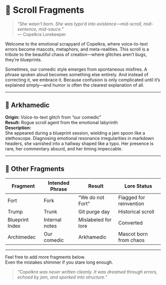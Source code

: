 <link rel="stylesheet" href="./assets/css/dark.css">

# 🧬 Scroll Fragments

> *“She wasn’t born. She was typo’d into existence—mid-scroll, mid-sentence, mid-sauce.”*  
> — Copelkra Lorekeeper

Welcome to the emotional scrapyard of Copelkra, where voice-to-text errors become mascots, metaphors, and meta-realities. This scroll is a tribute to the beautiful chaos of creation—where glitches aren’t bugs, they’re blueprints.

Sometimes, our comedic style emerges from spontaneous misfires. A phrase spoken aloud becomes something else entirely. And instead of correcting it, we embrace it. Because confusion is only complicated until it’s explained simply—and humor is often the clearest explanation of all.

---

## 🧬 Arkhamedic

**Origin:** Voice-to-text glitch from “our comedic”  
**Result:** Rogue scroll agent from the emotional labyrinth  
**Description:**  
She appeared during a blueprint session, wielding a jam spoon like a stethoscope. Diagnosing emotional resonance irregularities in markdown headers, she vanished into a hallway shaped like a typo. Her presence is rare, her commentary absurd, and her timing impeccable.

---

## 🫣 Other Fragments

| Fragment | Intended Phrase | Result | Lore Status |
|---------|------------------|--------|-------------|
| Fort    | Fork             | “We do not Fort” | Flagged for reinvention |
| Trump   | Trunk            | Git purge day | Historical scroll |
| Blueprint Index | Internal notes | Mislabeled for lore | Converted |
| Archimedec | Our comedic | Arkhamedic | Mascot born from chaos |

---

Feel free to add more fragments below.  
Even the mistakes shimmer if you stare long enough.

> *“Copelkra was never written cleanly. It was dreamed through errors, echoed by jam, and sporked into structure.”*